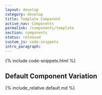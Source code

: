 ```yaml
---
layout: develop
category: develop
title: Template Component
active_nav: Components
permalink: /components/template
section: components
status: released
custom_js: code-snippets
intro_paragraph:
---
```


{% include code-snippets.html %}

## Default Component Variation
{% include_relative default.md %}

<!-- Add variations of the component below, with their variation as the file name -->
<!--
{% include_relative variation.md %}

-->
<!-- If you want to have a sampe code snippet, add the following code to your component example
<h2 id="code">Code Snippets</h2>

### Code Examples
{% highlight html %}
  {% include_relative code-example.html %}
{% endhighlight %}
-->
